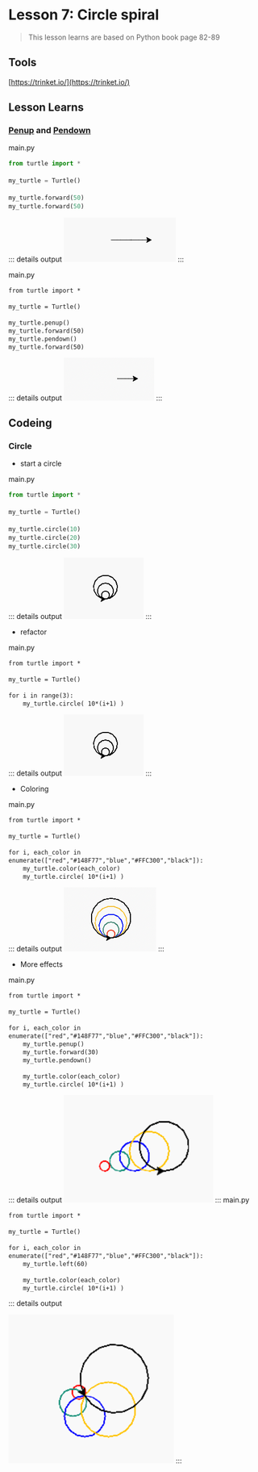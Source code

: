 # Lesson 7: Circle spiral

> This lesson learns are based on Python book page 82-89


## Tools
[https://trinket.io/](https://trinket.io/)

## Lesson Learns

### [Penup](https://docs.python.org/3/library/turtle.html#turtle.penup) and [Pendown](https://docs.python.org/3/library/turtle.html#turtle.pendown)

main.py
```python
from turtle import *

my_turtle = Turtle()

my_turtle.forward(50)
my_turtle.forward(50)
```
::: details output
![image](./img/1.png)
:::

main.py
```python{5,7}
from turtle import *

my_turtle = Turtle()

my_turtle.penup()
my_turtle.forward(50)
my_turtle.pendown()
my_turtle.forward(50)
```
::: details output
![image](./img/2.png)
:::


## Codeing

### Circle

- start a circle
  
main.py
```python
from turtle import *

my_turtle = Turtle()

my_turtle.circle(10)
my_turtle.circle(20)
my_turtle.circle(30)
```
::: details output
![image](./img/3.png)
:::

- refactor

main.py
```python{5,6}
from turtle import *

my_turtle = Turtle()

for i in range(3):
    my_turtle.circle( 10*(i+1) )
```
::: details output
![image](./img/3.png)
:::
- Coloring

main.py
```python{5,6}
from turtle import *

my_turtle = Turtle()

for i, each_color in enumerate(["red","#148F77","blue","#FFC300","black"]):
    my_turtle.color(each_color)
    my_turtle.circle( 10*(i+1) )
```
::: details output
![image](./img/4.png)
:::

- More effects

main.py
```python{6-8}
from turtle import *

my_turtle = Turtle()

for i, each_color in enumerate(["red","#148F77","blue","#FFC300","black"]):
    my_turtle.penup()
    my_turtle.forward(30)
    my_turtle.pendown()
  
    my_turtle.color(each_color)
    my_turtle.circle( 10*(i+1) )
```
::: details output
![image](./01.png)
:::
main.py
```python{6}
from turtle import *

my_turtle = Turtle()

for i, each_color in enumerate(["red","#148F77","blue","#FFC300","black"]):
    my_turtle.left(60)
  
    my_turtle.color(each_color)
    my_turtle.circle( 10*(i+1) )
```
::: details output

![image](./02.png)
:::